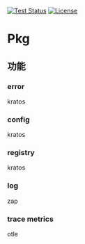

[![Test Status](https://github.com/go-bamboo/pkg/workflows/go/badge.svg?branch=main)](https://github.com/go-bamboo/pkg/actions)
<a href="https://github.com/go-bamboo/pkg/blob/main/LICENSE"><img src="https://img.shields.io/github/license/go-bamboo/pkg" alt="License"></a>

# Pkg

## 功能

### error

kratos

### config

kratos

### registry

kratos

### log
zap

### trace metrics

otle
